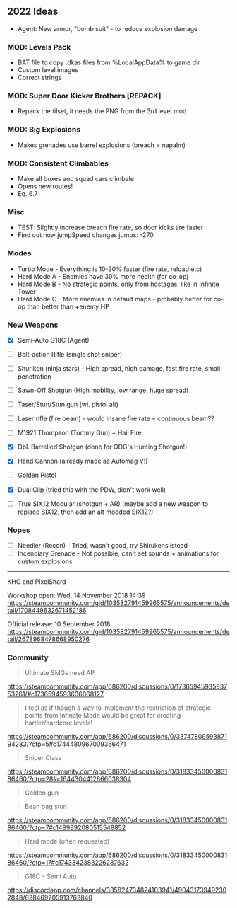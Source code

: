 
## 2022 Ideas

- Agent: New armor, "bomb suit" - to reduce explosion damage



### MOD: Levels Pack

- BAT file to copy .dkas files from %LocalAppData% to game dir
- Custom level images
- Correct strings


### MOD: Super Door Kicker Brothers [REPACK]

- Repack the tilset, it needs the PNG from the 3rd level mod


### MOD: Big Explosions

- Makes grenades use barrel explosions (breach + napalm)


### MOD: Consistent Climbables

- Make all boxes and squad cars climbale
- Opens new routes!
- Eg. 6.7


### Misc

- TEST: Slightly increase breach fire rate, so door kicks are faster
- Find out how jumpSpeed changes jumps:	-270

### Modes

- Turbo Mode - Everything is 10-20% faster (fire rate, reload etc)
- Hard Mode A - Enemies have 30% more health (for co-op)
- Hard Mode B - No strategic points, only from hostages, like in Infinite Tower
- Hard Mode C - More enemies in default maps - probably better for co-op than better than +enemy HP

### New Weapons

- [x] Semi-Auto G18C (Agent)
- [ ] Bolt-action Rifle (single shot sniper)
- [ ] Shuriken (ninja stars) - High spread, high damage, fast fire rate, small penetration
- [ ] Sawn-Off Shotgun (High mobility, low range, huge spread)
- [ ] Taser/Stun/Stun gun (wi. pistol alt)
- [ ] Laser rifle (fire beam) - would insane fire rate = continuous beam??
- [ ] M1921 Thompson (Tommy Gun) + Hail Fire
- [x] Dbl. Barrelled Shotgun (done for ODG's Hunting Shotgun!)
- [x] Hand Cannon (already made as Automag V!)
- [ ] Golden Pistol
- [x] Dual Clip (tried this with the PDW, didn't work well)
- [ ] True SIX12 Modular (shotgun + AR) (maybe add a new weapon to replace SIX12, then add an alt modded SIX12?)


### Nopes

- [ ] Needler (Recon) - Tried, wasn't good, try Shirukens istead
- [ ] Incendiary Grenade - Not possible, can't set sounds + animations for custom explosions

---

KHG and PixelShard

Workshop open:
Wed, 14 November 2018 14:39
https://steamcommunity.com/gid/103582791459965575/announcements/detail/1708449632671452186

Official release:
10 September 2018
https://steamcommunity.com/gid/103582791459965575/announcements/detail/2678968478668950276


### Community

> Ultimate SMGs need AP

https://steamcommunity.com/app/686200/discussions/0/1736594593593753261/#c1736594593606068127

> I feel as if though a way to implement the restriction of strategic points from Infinate Mode would be great for creating harder/hardcore levels!

https://steamcommunity.com/app/686200/discussions/0/3374780959387194283/?ctp=5#c1744480967009366471

> Sniper Class

https://steamcommunity.com/app/686200/discussions/0/3183345000083186460/?ctp=28#c1644304412666038304

> Golden gun

> Bean bag stun

https://steamcommunity.com/app/686200/discussions/0/3183345000083186460/?ctp=7#c1489992080515548852

> Hard mode (often requested)

https://steamcommunity.com/app/686200/discussions/0/3183345000083186460/?ctp=17#c1743342383226287632

> G18C - Semi Auto

https://discordapp.com/channels/385824734824103941/490431739492302848/638469205913763840
